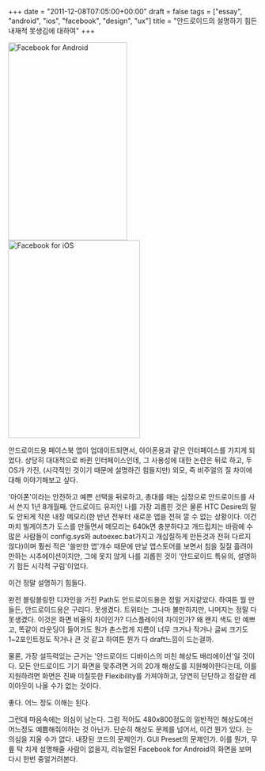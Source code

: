 +++
date = "2011-12-08T07:05:00+00:00"
draft = false
tags = ["essay", "android", "ios", "facebook", "design", "ux"]
title = "안드로이드의 설명하기 힘든 내재적 못생김에 대하여"
+++
<p><img alt="Facebook for Android" height="400" src="http://www.tumblr.com/photo/1280/13912944206/2/tumblr_lvvhnjBKkG1qhlnlu" width="240" /><img alt="Facebook for iOS" height="400" src="/tumblr_img/2011-12-08--/4ab828da900541b959f0aaf789acac56e630dc761bfab468e68769adc87fe7dc.jpg" width="266" /></p>&#13;
<p>안드로이드용 페이스북 앱이 업데이트되면서, 아이폰용과 같은 인터페이스를 가지게 되었다. 상당히 대대적으로 바뀐 인터페이스인데, 그 사용성에 대한 논란은 뒤로 하고, 두 OS가 가진, (시각적인 것이기 때문에 설명하긴 힘들지만) 외모, 즉 비주얼의 질 차이에 대해 이야기해보고 싶다.</p>&#13;
<p>'아이폰'이라는 안전하고 예쁜 선택을 뒤로하고, 총대를 매는 심정으로 안드로이드를 사서 쓴지 1년 8개월째. 안드로이드 유저인 나를 가장 괴롭힌 것은 물론 HTC Desire의 말도 안되게 작은 내장 메모리(한 반년 전부터 새로운 앱을 전혀 깔 수 없는 상황이다. 이건 마치 빌게이츠가 도스를 만들면서 메모리는 640k면 충분하다고 개드립치는 바람에 수많은 사람들이 config.sys와 autoexec.bat가지고 개삽질하게 만든것과 전혀 다르지 않다)이며 훨씬 적은 '쓸만한 앱'개수 때문에 만날 앱스토어를 보면서 침을 질질 흘려야만하는 시추에이션이지만, 그에 못지 않게 나를 괴롭힌 것이 '안드로이드 특유의, 설명하기 힘든 시각적 구림'이었다.</p>&#13;
<p>이건 정말 설명하기 힘들다.</p>&#13;
<p>완전 블링블링한 디자인을 가진 Path도 안드로이드용은 정말 거지같았다. 하여튼 뭘 만들든, 안드로이드용은 구리다. 못생겼다. 트위터는 그나마 볼만하지만, 나머지는 정말 다 못생겼다. 이것은 화면 비율의 차이인가? 디스플레이의 차이인가? 왜 왠지 색도 안 예쁘고, 똑같이 라운딩이 들어가도 뭔가 촌스럽게 지름이 너무 크거나 작거나 글씨 크기도 1~2포인트정도 작거나 큰 것 같고 하여튼 뭔가 다 draft느낌이 드는걸까.</p>&#13;
<p>물론, 가장 설득력있는 근거는 '안드로이드 디바이스의 미친 해상도 배리에이션'일 것이다. 모든 안드로이드 기기 화면을 맞추려면 거의 20개 해상도를 지원해야한다는데, 이를 지원하려면 화면은 진짜 미칠듯한 Flexibility를 가져야하고, 당연히 단단하고 정갈한 레이아웃이 나올 수가 없는 것이다.</p>&#13;
<p>좋다. 어느 정도 이해는 된다.</p>&#13;
<p>그런데 마음속에는 의심이 남는다. 그럼 적어도 480x800정도의 일반적인 해상도에선 어느정도 예쁨해줘야하는 것 아닌가. 단순히 해상도 문제를 넘어서, 이건 뭔가 있다. 는 의심을 지울 수가 없다. 내장된 코드의 문제인가. GUI Preset의 문제인가. 이를 뭔가, 무릎 탁 치게 설명해줄 사람이 없을지, 리뉴얼된 Facebook for Android의 화면을 보며 다시 한번 중얼거려본다.</p> 